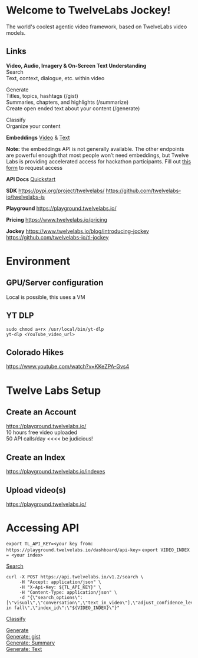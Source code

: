# Welcome to TwelveLabs Jockey!
The world's coolest agentic video framework, based on TwelveLabs video models.

## Links
**Video, Audio, Imagery & On-Screen Text Understanding**  
Search  
Text, context, dialogue, etc. within video  
  
Generate  
Titles, topics, hashtags (/gist)  
Summaries, chapters, and highlights (/summarize)  
Create open ended text about your content (/generate)  
  
Classify  
Organize your content  

**Embeddings**
[Video](https://docs.twelvelabs.io/reference/video-embeddings) & [Text](https://docs.twelvelabs.io/reference/text-embeddings) 

**Note:** the embeddings API is not generally available. The other endpoints are powerful enough that most people won’t need embeddings, but Twelve Labs is providing accelerated access for hackathon participants. Fill out [this form](https://twelvelabs.typeform.com/to/q0VyBAd4?typeform-source=tl-docs) to request access


**API Docs**
[Quickstart](https://docs.twelvelabs.io/v1.1.1/docs/quickstart)

**SDK**
https://pypi.org/project/twelvelabs/
https://github.com/twelvelabs-io/twelvelabs-js

**Playground**
https://playground.twelvelabs.io/

**Pricing** 
https://www.twelvelabs.io/pricing

**Jockey**
https://www.twelvelabs.io/blog/introducing-jockey
https://github.com/twelvelabs-io/tl-jockey

# Environment 

## GPU/Server configuration 
Local is possible, this uses a VM

## YT DLP
```sudo curl -L https://github.com/yt-dlp/yt-dlp/releases/latest/download/yt-dlp -o /usr/local/bin/yt-dlp
sudo chmod a+rx /usr/local/bin/yt-dlp 
yt-dlp <YouTube_video_url>
```

## Colorado Hikes 
https://www.youtube.com/watch?v=KKeZPA-Gvs4

# Twelve Labs Setup 

## Create an Account 
https://playground.twelvelabs.io/  
10 hours free video uploaded  
50 API calls/day <<<< be judicious!  

## Create an Index 
https://playground.twelvelabs.io/indexes  

## Upload video(s)
https://playground.twelvelabs.io/  

# Accessing API 
`export TL_API_KEY=<your key from: https://playground.twelvelabs.io/dashboard/api-key>`
`export VIDEO_INDEX = <your index>`  

[Search](https://docs.twelvelabs.io/reference/make-search-request)  
```
curl -X POST https://api.twelvelabs.io/v1.2/search \
     -H "Accept: application/json" \
     -H "X-Api-Key: ${TL_API_KEY}" \
     -H "Content-Type: application/json" \
     -d "{\"search_options\":[\"visual\",\"conversation\",\"text_in_video\"],\"adjust_confidence_level\":0.5,\"group_by\":\"clip\",\"threshold\":\"low\",\"sort_option\":\"score\",\"operator\":\"or\",\"conversation_option\":\"semantic\",\"page_limit\":10,\"query\":\"waterfall in fall\",\"index_id\":\"${VIDEO_INDEX}\"}"
```

[Classify](https://docs.twelvelabs.io/reference/classify-bulk)  
 
[Generate](https://docs.twelvelabs.io/reference/generate-text-from-video-1)  
[Generate: gist](https://docs.twelvelabs.io/reference/generate-gist)  
[Generate: Summary](https://docs.twelvelabs.io/reference/summarize)  
[Generate: Text](https://docs.twelvelabs.io/reference/generate-text-representation)  

